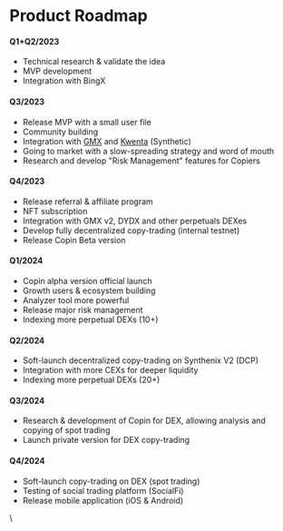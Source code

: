 # Product Roadmap

#### **Q1+Q2/2023**&#x20;

* Technical research & validate the idea
* MVP development
* Integration with BingX

#### **Q3/2023**

* Release MVP with a small user file
* Community building
* Integration with [GMX](https://gmx.io/#/) and [Kwenta](https://kwenta.eth.limo/) (Synthetic)
* Going to market with a slow-spreading strategy and word of mouth
* Research and develop "Risk Management" features for Copiers

#### **Q4/2023**

* Release referral & affiliate program
* NFT subscription
* Integration with GMX v2, DYDX and other perpetuals DEXes
* Develop fully decentralized copy-trading (internal testnet)
* Release Copin Beta version

#### **Q1/2024**

* Copin alpha version official launch
* Growth users & ecosystem building
* Analyzer tool more powerful
* Release major risk management
* Indexing more perpetual DEXs (10+)

#### **Q2/2024**

* Soft-launch decentralized copy-trading on Synthenix V2 (DCP)
* Integration with more CEXs for deeper liquidity
* Indexing more perpetual DEXs (20+)

#### **Q3/2024**

* Research & development of Copin for DEX, allowing analysis and copying of spot trading
* Launch private version for DEX copy-trading

#### **Q4/2024**

* Soft-launch copy-trading on DEX (spot trading)
* Testing of social trading platform (SocialFi)
* Release mobile application (iOS & Android)

\
